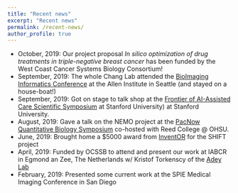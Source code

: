 ```yaml
---
title: "Recent news"
excerpt: "Recent news"
permalink: /recent-news/
author_profile: true
---
```


- October, 2019: Our project proposal *In silico optimization of drug treatments in triple-negative breast cancer* has been funded by the West Coast Cancer Systems Biology Consortium!
- September, 2019: The whole Chang Lab attended the [BioImaging Informatics Conference](https://alleninstitute.org/events-training/bioimage-informatics-2019/) at the Allen Institute in Seattle (and stayed on a house-boat!) 
- September, 2019: Got on stage to talk shop at the [Frontier of AI-Assisted Care Scientific Symposium](http://med.stanford.edu/frontierofaicare/abstract.html) at Stanford University) at Stanford University. 
- August, 2019: Gave a talk on the NEMO project at the [PacNow Quantitative Biology Symposium](https://sites.google.com/site/pacnowqb/home) co-hosted with Reed College @ OHSU. 
- June, 2019: Brought home a $5000 award from [InventOR](https://www.inventoregon.org/post/ohsu-team-shifting-perspective-on-disease-detection-with-ai) for the SHIFT project
- April, 2019: Funded by OCSSB to attend and present our work at IABCR in Egmond an Zee, The Netherlands w/ Kristof Torkenscy of the [Adey Lab](https://adeylab.org/)
- February, 2019: Presented some current work at the SPIE Medical Imaging Conference in San Diego

